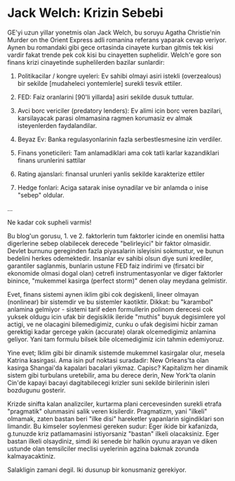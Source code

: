 # Jack Welch: Krizin Sebebi

GE'yi uzun yillar yonetmis olan Jack Welch, bu soruyu Agatha Christie'nin Murder on the Orient Express adli romanina referans yaparak cevap veriyor. Aynen bu romandaki gibi gece ortasinda cinayete kurban gitmis tek kisi vardir fakat trende pek cok kisi bu cinayetten suphelidir. Welch'e gore son finans krizi cinayetinde suphelilerden bazilar sunlardir:

1) Politikacilar / kongre uyeleri: Ev sahibi olmayi asiri istekli (overzealous) bir sekilde [mudaheleci yontemlerle] surekli tesvik ettiler.

2) FED: Faiz oranlarini [90'li yillarda] asiri sekilde dusuk tuttular.

3) Avci borc vericiler (predatory lenders): Ev alimi icin borc veren bazilari, karsilayacak parasi olmamasina ragmen korumasiz ev almak isteyenlerden faydalandilar.

4) Beyaz Ev: Banka regulasyonlarinin fazla serbestlesmesine izin verdiler.

5) Finans yoneticileri: Tam anlamadiklari ama cok tatli karlar kazandiklari finans urunlerini sattilar

6) Rating ajanslari: finansal urunleri yanlis sekilde karakterize ettiler

7) Hedge fonlari: Aciga satarak inise oynadilar ve bir anlamda o inise "sebep" oldular.

...

Ne kadar cok supheli varmis!

Bu blog'un gorusu, 1. ve 2. faktorlerin tum faktorler icinde en onemlisi hatta digerlerine sebep olabilecek derecede "belirleyici" bir faktor olmasidir. Devlet burnunu gereginden fazla piyasalarin isleyisini sokmustur, ve bunun bedelini herkes odemektedir. Insanlar ev sahibi olsun diye suni krediler, garantiler saglanmis, bunlarin ustune FED faiz indirimi ve (firsatci bir ekonomide olmasi dogal olan) cetrefi instrumentasyonlar ve diger faktorler binince, "mukemmel kasirga (perfect storm)" denen olay meydana gelmistir.

Evet, finans sistemi aynen iklim gibi cok degiskenli, lineer olmayan (nonlinear) bir sistemdir ve bu sistemler kaotiktir. Dikkat: bu "karambol" anlamina gelmiyor - sistemi tarif eden formullerin polinom derecesi cok yuksek oldugu icin ufak bir degisiklik ileride "muthis" buyuk degisimlere yol actigi, ve ne olacagini bilemedigimiz, cunku o ufak degisimi hicbir zaman gerektigi kadar gercege yakin (accurate) olarak olcemedigimiz anlamina geliyor. Yani tam formulu bilsek bile olcemedigimiz icin tahmin edemiyoruz.

Yine evet; Iklim gibi bir dinamik sistemde mukemmel kasirgalar olur, mesela Katrina kasirgasi. Ama isin puf noktasi suradadir: New Orleans'ta olan kasirga Shangai'da kapalari bacalari yikmaz. Capisc? Kapitalizm her dinamik sistem gibi turbulans uretebilir, ama bu derece derin, New York'ta olanin Cin'de kapayi bacayi dagitabilecegi krizler suni sekilde birilerinin isleri bozdugunu gosterir.

Krizde sinifta kalan analizciler, kurtarma plani cercevesinden surekli etrafa "pragmatik" olunmasini salik veren kisilerdir. Pragmatizm, yani "ilkeli" olmamak, zaten bastan beri "ilke disi" hareketler yapanlarin sigindiklari son limandir. Bu kimseler soylenmesi gereken sudur: Eger ikide bir kafanizda, g.tunuzde kriz patlamamasini istiyorsaniz "bastan" ilkeli olacaksiniz. Eger bastan ilkeli olsaydiniz, simdi iki senede bir halkin oyunu arayan ve diken ustunde olan temsilciler meclisi uyelerinin agzina bakmak zorunda kalmayacaktiniz.

Salakligin zamani degil. Iki dusunup bir konusmaniz gerekiyor.
